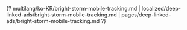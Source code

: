 {? multilang/ko-KR/bright-storm-mobile-tracking.md | localized/deep-linked-ads/bright-storm-mobile-tracking.md | pages/deep-linked-ads/bright-storm-mobile-tracking.md ?}
